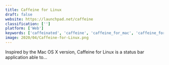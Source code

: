 ```yaml
---
title: Caffeine for Linux
draft: false 
website: https://launchpad.net/caffeine
classification: ['']
platform: ['Web']
keywords: ['caffeinated', 'caffeine', 'caffeine_for_mac', 'caffeine_for_windows', 'coffee_ff', 'deep_sleep', 'econap', 'ginseng', 'insomniat', 'keepingyouawake', 'nodoze', 'open_authenticator', 'safesleeponce', 'sleep_no_more', 'sleep_preventer', 'sleepless_mac', 'smartsleep', 'theine', 'noblackout']
image: 2020/04/Caffeine-for-Linux.png
---
```

Inspired by the Mac OS X version, Caffeine for Linux is a status bar application able to...